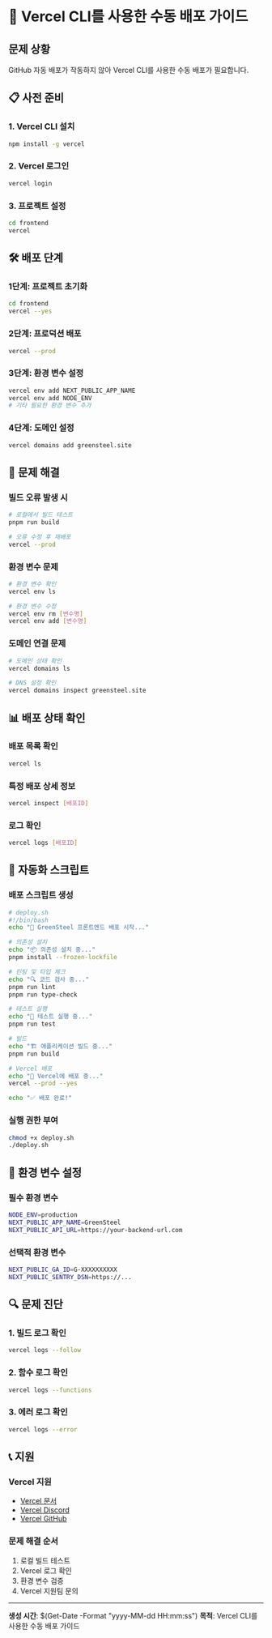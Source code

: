# 🚀 Vercel CLI를 사용한 수동 배포 가이드

## 문제 상황

GitHub 자동 배포가 작동하지 않아 Vercel CLI를 사용한 수동 배포가 필요합니다.

## 📋 사전 준비

### 1. Vercel CLI 설치

```bash
npm install -g vercel
```

### 2. Vercel 로그인

```bash
vercel login
```

### 3. 프로젝트 설정

```bash
cd frontend
vercel
```

## 🛠️ 배포 단계

### 1단계: 프로젝트 초기화

```bash
cd frontend
vercel --yes
```

### 2단계: 프로덕션 배포

```bash
vercel --prod
```

### 3단계: 환경 변수 설정

```bash
vercel env add NEXT_PUBLIC_APP_NAME
vercel env add NODE_ENV
# 기타 필요한 환경 변수 추가
```

### 4단계: 도메인 설정

```bash
vercel domains add greensteel.site
```

## 🔧 문제 해결

### 빌드 오류 발생 시

```bash
# 로컬에서 빌드 테스트
pnpm run build

# 오류 수정 후 재배포
vercel --prod
```

### 환경 변수 문제

```bash
# 환경 변수 확인
vercel env ls

# 환경 변수 수정
vercel env rm [변수명]
vercel env add [변수명]
```

### 도메인 연결 문제

```bash
# 도메인 상태 확인
vercel domains ls

# DNS 설정 확인
vercel domains inspect greensteel.site
```

## 📊 배포 상태 확인

### 배포 목록 확인

```bash
vercel ls
```

### 특정 배포 상세 정보

```bash
vercel inspect [배포ID]
```

### 로그 확인

```bash
vercel logs [배포ID]
```

## 🚀 자동화 스크립트

### 배포 스크립트 생성

```bash
# deploy.sh
#!/bin/bash
echo "🚀 GreenSteel 프론트엔드 배포 시작..."

# 의존성 설치
echo "📦 의존성 설치 중..."
pnpm install --frozen-lockfile

# 린팅 및 타입 체크
echo "🔍 코드 검사 중..."
pnpm run lint
pnpm run type-check

# 테스트 실행
echo "🧪 테스트 실행 중..."
pnpm run test

# 빌드
echo "🏗️ 애플리케이션 빌드 중..."
pnpm run build

# Vercel 배포
echo "🚀 Vercel에 배포 중..."
vercel --prod --yes

echo "✅ 배포 완료!"
```

### 실행 권한 부여

```bash
chmod +x deploy.sh
./deploy.sh
```

## 📝 환경 변수 설정

### 필수 환경 변수

```bash
NODE_ENV=production
NEXT_PUBLIC_APP_NAME=GreenSteel
NEXT_PUBLIC_API_URL=https://your-backend-url.com
```

### 선택적 환경 변수

```bash
NEXT_PUBLIC_GA_ID=G-XXXXXXXXXX
NEXT_PUBLIC_SENTRY_DSN=https://...
```

## 🔍 문제 진단

### 1. 빌드 로그 확인

```bash
vercel logs --follow
```

### 2. 함수 로그 확인

```bash
vercel logs --functions
```

### 3. 에러 로그 확인

```bash
vercel logs --error
```

## 📞 지원

### Vercel 지원

- [Vercel 문서](https://vercel.com/docs)
- [Vercel Discord](https://discord.gg/vercel)
- [Vercel GitHub](https://github.com/vercel/vercel)

### 문제 해결 순서

1. 로컬 빌드 테스트
2. Vercel 로그 확인
3. 환경 변수 검증
4. Vercel 지원팀 문의

---

**생성 시간**: $(Get-Date -Format "yyyy-MM-dd HH:mm:ss")
**목적**: Vercel CLI를 사용한 수동 배포 가이드

